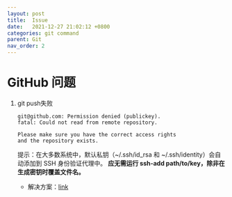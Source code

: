 ```yaml
---
layout: post
title:  Issue
date:   2021-12-27 21:02:12 +0800
categories: git command
parent: Git
nav_order: 2
---
```


# GitHub 问题

1. git push失败

	```
	git@github.com: Permission denied (publickey).
	fatal: Could not read from remote repository.

	Please make sure you have the correct access rights
	and the repository exists.
	```

	提示：在大多数系统中，默认私钥（~/.ssh/id_rsa 和 ~/.ssh/identity）会自动添加到 SSH 身份验证代理中。 **应无需运行 ssh-add path/to/key，除非在生成密钥时覆盖文件名。**

	- 解决方案：[link](https://stackoverflow.com/questions/56464757/trouble-implementing-specifically-just-the-docs-theme-using-jekyll)